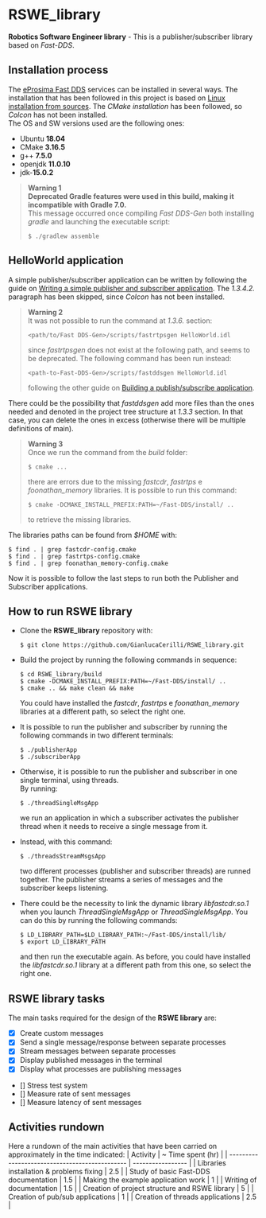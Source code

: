 # RSWE_library
**Robotics Software Engineer library** - This is a publisher/subscriber library based on *Fast-DDS*.

## Installation process
The [eProsima Fast DDS](https://github.com/eProsima/Fast-DDS) services can be installed in several ways. The installation that has been followed in this project is based on [Linux installation from sources](https://fast-dds.docs.eprosima.com/en/latest/installation/sources/sources_linux.html#fast-dds-gen-installation). The *CMake installation* has been followed, so *Colcon* has not been installed.
</br>
The OS and SW versions used are the following ones:
- Ubuntu **18.04**
- CMake **3.16.5**
- g++ **7.5.0**
- openjdk **11.0.10**
- jdk-**15.0.2**

> **Warning 1**
> </br>
> **Deprecated Gradle features were used in this build, making it incompatible with
> Gradle 7.0.**
> </br>
> This message occurred once compiling *Fast DDS-Gen* both installing *gradle* and
> launching the executable script:
> ```
> $ ./gradlew assemble
> ```

## HelloWorld application
A simple publisher/subscriber application can be written by following the guide on [Writing a simple publisher and subscriber application](https://fast-rtps.docs.eprosima.com/en/latest/fastdds/getting_started/simple_app/simple_app.html#prerequisites). The *1.3.4.2.* paragraph has been skipped, since *Colcon* has not been installed.

> **Warning 2**
> </br>
> It was not possible to run the command at *1.3.6.* section:
> ```
> <path/to/Fast DDS-Gen>/scripts/fastrtpsgen HelloWorld.idl
> ```
> since *fastrtpsgen* does not exist at the following path, and seems to be
> deprecated. The following command has been run instead:
> ```
> <path-to-Fast-DDS-Gen>/scripts/fastddsgen HelloWorld.idl
> ```
> following the other guide on [Building a publish/subscribe application](https://fast-rtps.docs.eprosima.com/en/latest/fastddsgen/pubsub_app/pubsub_app.html#fastddsgen-pubsub-app).

There could be the possibility that *fastddsgen* add more files than the ones needed and denoted in the project tree structure at *1.3.3* section. In that case, you can delete the ones in excess (otherwise there will be multiple definitions of main).

> **Warning 3**
> </br>
> Once we run the command from the *build* folder:
> ```
> $ cmake ...
> ```
> there are errors due to the missing *fastcdr*, *fastrtps* e *foonathan_memory*
> libraries. It is possible to run this command:
> ```
> $ cmake -DCMAKE_INSTALL_PREFIX:PATH=~/Fast-DDS/install/ ..
> ```
>to retrieve the missing libraries.

The libraries paths can be found from *$HOME* with:
```
$ find . | grep fastcdr-config.cmake
$ find . | grep fastrtps-config.cmake
$ find . | grep foonathan_memory-config.cmake
```
Now it is possible to follow the last steps to run both the Publisher and Subscriber applications.

## How to run RSWE library
- Clone the **RSWE_library** repository with:
    ```
    $ git clone https://github.com/GianlucaCerilli/RSWE_library.git
    ```
- Build the project by running the following commands in sequence:
    ```
    $ cd RSWE_library/build
    $ cmake -DCMAKE_INSTALL_PREFIX:PATH=~/Fast-DDS/install/ ..
    $ cmake .. && make clean && make
    ```
    You could have installed the *fastcdr*, *fastrtps* e *foonathan_memory* libraries at a different path, so select the right one.
- It is possible to run the publisher and subscriber by running the following commands in two different terminals:
    ```
    $ ./publisherApp
    $ ./subscriberApp
    ```
- Otherwise, it is possible to run the publisher and subscriber in one single terminal, using threads.
    </br>
    By running:
    ```
    $ ./threadSingleMsgApp
    ```
    we run an application in which a subscriber activates the publisher thread when it needs to receive a single message from it.
    </br>
- Instead, with this command:
    ```
    $ ./threadsStreamMsgsApp
    ```
    two different processes (publisher and subscriber threads) are runned together. The publisher streams a series of messages and the subscriber keeps listening.

- There could be the necessity to link the dynamic library *libfastcdr.so.1* when you launch *ThreadSingleMsgApp* or *ThreadSingleMsgApp*. You can do this by running the following commands:
    ```
    $ LD_LIBRARY_PATH=$LD_LIBRARY_PATH:~/Fast-DDS/install/lib/
    $ export LD_LIBRARY_PATH
    ```
    and then run the executable again. As before, you could have installed the *libfastcdr.so.1* library at a different path from this one, so select the right one.
## RSWE library tasks
The main tasks required for the design of the **RSWE library** are:
- [x] Create custom messages
- [x] Send a single message/response between separate processes
- [x] Stream messages between separate processes
- [x] Display published messages in the terminal
- [x] Display what processes are publishing messages
- [] Stress test system
- [] Measure rate of sent messages
- [] Measure latency of sent messages

## Activities rundown
Here a rundown of the main activities that have been carried on approximately in the time indicated:
| Activity                                       | ~ Time spent (hr) |
| ---------------------------------------------- | ----------------- |
| Libraries installation & problems fixing       | 2.5               |
| Study of basic Fast-DDS documentation          | 1.5               |
| Making the example application work            | 1                 |
| Writing of documentation                       | 1.5               |
| Creation of project structure and RSWE library | 5                 |
| Creation of pub/sub applications               | 1                 |
| Creation of threads applications               | 2.5               |